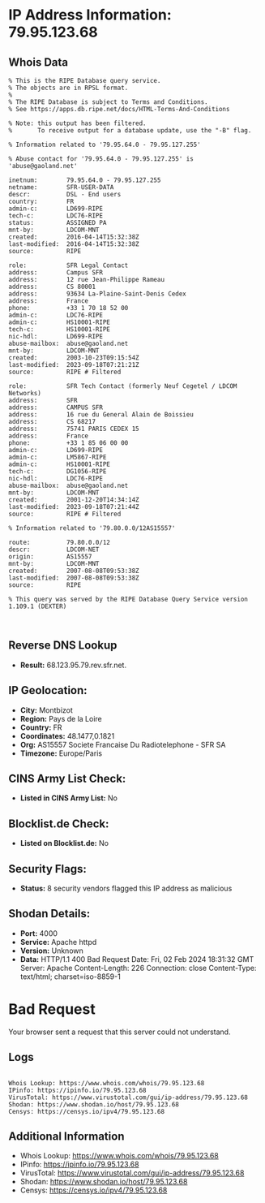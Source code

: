 # IP Address Information: 79.95.123.68

## Whois Data
```
% This is the RIPE Database query service.
% The objects are in RPSL format.
%
% The RIPE Database is subject to Terms and Conditions.
% See https://apps.db.ripe.net/docs/HTML-Terms-And-Conditions

% Note: this output has been filtered.
%       To receive output for a database update, use the "-B" flag.

% Information related to '79.95.64.0 - 79.95.127.255'

% Abuse contact for '79.95.64.0 - 79.95.127.255' is 'abuse@gaoland.net'

inetnum:        79.95.64.0 - 79.95.127.255
netname:        SFR-USER-DATA
descr:          DSL - End users
country:        FR
admin-c:        LD699-RIPE
tech-c:         LDC76-RIPE
status:         ASSIGNED PA
mnt-by:         LDCOM-MNT
created:        2016-04-14T15:32:38Z
last-modified:  2016-04-14T15:32:38Z
source:         RIPE

role:           SFR Legal Contact
address:        Campus SFR
address:        12 rue Jean-Philippe Rameau
address:        CS 80001
address:        93634 La-Plaine-Saint-Denis Cedex
address:        France
phone:          +33 1 70 18 52 00
admin-c:        LDC76-RIPE
admin-c:        HS10001-RIPE
tech-c:         HS10001-RIPE
nic-hdl:        LD699-RIPE
abuse-mailbox:  abuse@gaoland.net
mnt-by:         LDCOM-MNT
created:        2003-10-23T09:15:54Z
last-modified:  2023-09-18T07:21:21Z
source:         RIPE # Filtered

role:           SFR Tech Contact (formerly Neuf Cegetel / LDCOM Networks)
address:        SFR
address:        CAMPUS SFR
address:        16 rue du General Alain de Boissieu
address:        CS 68217
address:        75741 PARIS CEDEX 15
address:        France
phone:          +33 1 85 06 00 00
admin-c:        LD699-RIPE
admin-c:        LM5867-RIPE
admin-c:        HS10001-RIPE
tech-c:         DG1056-RIPE
nic-hdl:        LDC76-RIPE
abuse-mailbox:  abuse@gaoland.net
mnt-by:         LDCOM-MNT
created:        2001-12-20T14:34:14Z
last-modified:  2023-09-18T07:21:44Z
source:         RIPE # Filtered

% Information related to '79.80.0.0/12AS15557'

route:          79.80.0.0/12
descr:          LDCOM-NET
origin:         AS15557
mnt-by:         LDCOM-MNT
created:        2007-08-08T09:53:38Z
last-modified:  2007-08-08T09:53:38Z
source:         RIPE

% This query was served by the RIPE Database Query Service version 1.109.1 (DEXTER)



```
## Reverse DNS Lookup
- **Result:** 68.123.95.79.rev.sfr.net.

## IP Geolocation:
- **City:** Montbizot
- **Region:** Pays de la Loire
- **Country:** FR
- **Coordinates:** 48.1477,0.1821
- **Org:** AS15557 Societe Francaise Du Radiotelephone - SFR SA
- **Timezone:** Europe/Paris

## CINS Army List Check:
- **Listed in CINS Army List:** 
No

## Blocklist.de Check:
- **Listed on Blocklist.de:** 
No

## Security Flags:
- **Status:** 8 security vendors flagged this IP address as malicious

## Shodan Details:
- **Port:** 4000
- **Service:** Apache httpd
- **Version:** Unknown
- **Data:** HTTP/1.1 400 Bad Request
Date: Fri, 02 Feb 2024 18:31:32 GMT
Server: Apache
Content-Length: 226
Connection: close
Content-Type: text/html; charset=iso-8859-1

<!DOCTYPE HTML PUBLIC "-//IETF//DTD HTML 2.0//EN">
<html><head>
<title>400 Bad Request</title>
</head><body>
<h1>Bad Request</h1>
<p>Your browser sent a request that this server could not understand.<br />
</p>
</body></html>


## Logs
```

Whois Lookup: https://www.whois.com/whois/79.95.123.68
IPinfo: https://ipinfo.io/79.95.123.68
VirusTotal: https://www.virustotal.com/gui/ip-address/79.95.123.68
Shodan: https://www.shodan.io/host/79.95.123.68
Censys: https://censys.io/ipv4/79.95.123.68

```
## Additional Information
- Whois Lookup: https://www.whois.com/whois/79.95.123.68
- IPinfo: https://ipinfo.io/79.95.123.68
- VirusTotal: https://www.virustotal.com/gui/ip-address/79.95.123.68
- Shodan: https://www.shodan.io/host/79.95.123.68
- Censys: https://censys.io/ipv4/79.95.123.68

